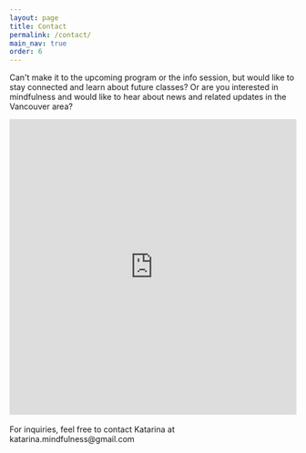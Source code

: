 ```yaml
---
layout: page
title: Contact
permalink: /contact/
main_nav: true
order: 6
---
```


Can't make it to the upcoming program or the info session, but would like to stay connected and learn about future classes? Or are you interested in mindfulness and would like to hear about news and related updates in the Vancouver area?

<iframe width="640px" height= "520px" src= "https://forms.office.com/Pages/ResponsePage.aspx?id=DQSIkWdsW0yxEjajBLZtrQAAAAAAAAAAAAMAAOkJCbBUQUhZMFhITjdLTUxUTU5VMEZFTllWRTBUSy4u&embed=true" frameborder= "0" marginwidth= "0" marginheight= "0" style= "border: none; max-width:100%; max-height:100vh" allowfullscreen webkitallowfullscreen mozallowfullscreen msallowfullscreen> </iframe>

<br>
<br>
For inquiries, feel free to contact Katarina at katarina.mindfulness@gmail.com
